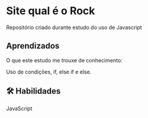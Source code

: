 
# Site qual é o Rock

 Repositório criado durante estudo do uso de Javascript
## Aprendizados

O que este estudo me trouxe de conhecimento:

Uso de condições, if, else if e else.
## 🛠 Habilidades
JavaScript

